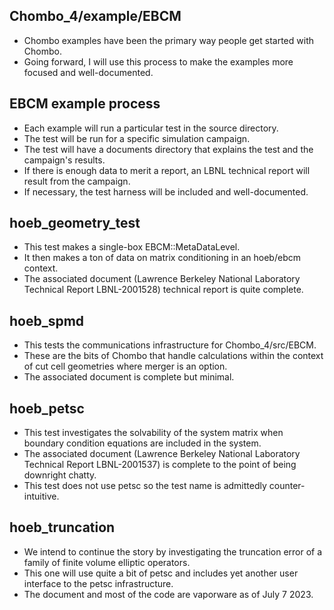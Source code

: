 

## Chombo_4/example/EBCM
*  Chombo examples have been the primary way people get started with Chombo.
*  Going forward, I will use this process to make the examples more focused and well-documented.

## EBCM example process
*  Each example will run a particular test in the source directory.
*  The test will be run for a specific simulation campaign.
*  The test will have a documents directory that explains the test and the campaign's results.
*  If there is enough data to merit a report, an LBNL technical report will result from the campaign.
*  If necessary, the test harness will be included and well-documented.

## hoeb_geometry_test
* This test makes a single-box EBCM::MetaDataLevel.
* It then makes a ton of data on matrix conditioning in an hoeb/ebcm context.
* The associated document (Lawrence Berkeley National Laboratory Technical Report LBNL-2001528) technical report is quite complete.   

## hoeb_spmd
* This tests the communications infrastructure for Chombo_4/src/EBCM.
* These are the bits of Chombo that handle calculations within the context of  cut cell geometries where merger is an option.
* The associated document is complete but minimal.

## hoeb_petsc
* This test investigates the solvability of the system matrix when boundary condition equations are included in the system.
* The associated document (Lawrence Berkeley National Laboratory Technical Report LBNL-2001537) is complete to the point of being downright chatty.
* This test does not use petsc so the test name is admittedly counter-intuitive.

## hoeb_truncation
* We intend to continue the story by investigating the truncation error of a family of finite volume elliptic operators.
* This one will use quite a bit of petsc and includes yet another user interface to the petsc infrastructure.
* The document and most of the code are vaporware as of July 7 2023.
